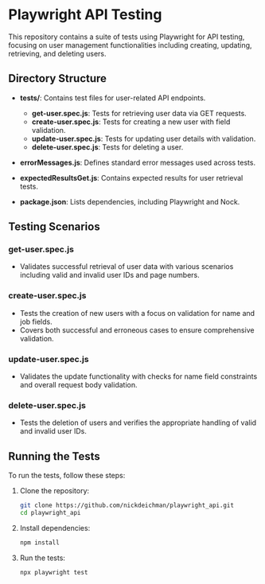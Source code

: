 # Playwright API Testing

This repository contains a suite of tests using Playwright for API testing, focusing on user management functionalities including creating, updating, retrieving, and deleting users.

## Directory Structure

- **tests/**: Contains test files for user-related API endpoints.
  - **get-user.spec.js**: Tests for retrieving user data via GET requests.
  - **create-user.spec.js**: Tests for creating a new user with field validation.
  - **update-user.spec.js**: Tests for updating user details with validation.
  - **delete-user.spec.js**: Tests for deleting a user.

- **errorMessages.js**: Defines standard error messages used across tests.
- **expectedResultsGet.js**: Contains expected results for user retrieval tests.
- **package.json**: Lists dependencies, including Playwright and Nock.

## Testing Scenarios

### get-user.spec.js
- Validates successful retrieval of user data with various scenarios including valid and invalid user IDs and page numbers.

### create-user.spec.js
- Tests the creation of new users with a focus on validation for name and job fields.
- Covers both successful and erroneous cases to ensure comprehensive validation.

### update-user.spec.js
- Validates the update functionality with checks for name field constraints and overall request body validation.

### delete-user.spec.js
- Tests the deletion of users and verifies the appropriate handling of valid and invalid user IDs.

## Running the Tests

To run the tests, follow these steps:

1. Clone the repository:
   ```bash
   git clone https://github.com/nickdeichman/playwright_api.git
   cd playwright_api
   ```
2. Install dependencies:
   ```bash
   npm install
   ```
3. Run the tests:
   ```bash
   npx playwright test
   ```